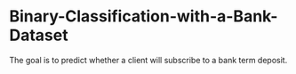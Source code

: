 # Binary-Classification-with-a-Bank-Dataset
The goal is to predict whether a client will subscribe to a bank term deposit.
